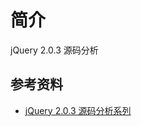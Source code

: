 # 简介

jQuery 2.0.3 源码分析

## 参考资料

-   [jQuery 2.0.3 源码分析系列](https://www.cnblogs.com/aaronjs/p/3279314.html)
